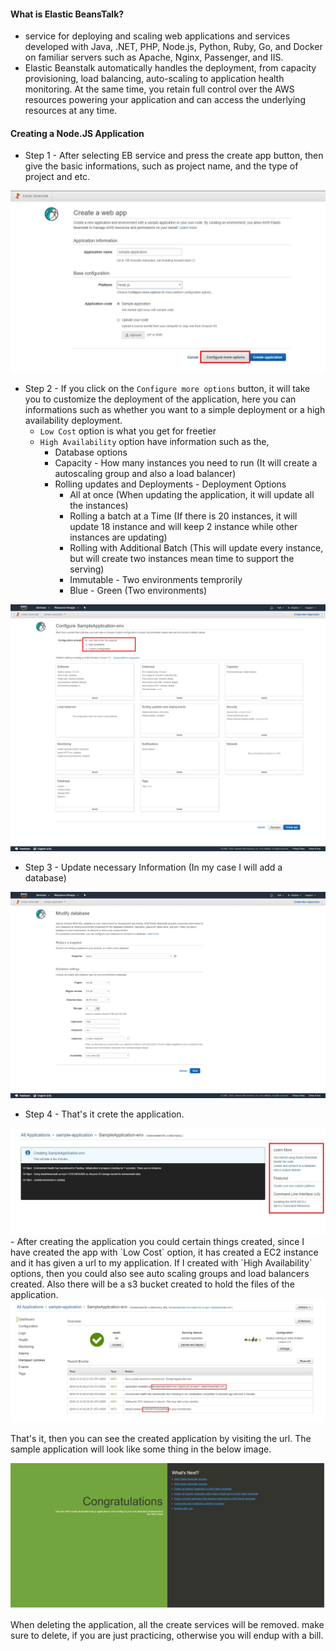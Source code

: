 #### What is Elastic BeansTalk?
  - service for deploying and scaling web applications and services developed with Java, .NET, PHP, Node.js, Python, Ruby, Go, and Docker on familiar servers such as Apache, Nginx, Passenger, and IIS.
  - Elastic Beanstalk automatically handles the deployment, from capacity provisioning, load balancing, auto-scaling to application health monitoring. At the same time, you retain full control over the AWS resources powering your application and can access the underlying resources at any time.

#### Creating a Node.JS Application
  - Step 1 - After selecting EB service and press the create app button, then give the basic informations, such as project name, and the type of project and etc.
<div align="center"><img src ="https://github.com/CharlesRajendran/aws-training/blob/master/images/ElasticBeansTalk/1.JPG" /></div>

  - Step 2 - If you click on the `Configure more options` button, it will take you to customize the deployment of the application, here you can informations such as whether you want to a simple deployment or a high availability deployment.
    - `Low Cost` option is what you get for freetier
    - `High Availability` option have information such as the,
      - Database options
      - Capacity - How many instances you need to run (It will create a autoscaling group and also a load balancer)
      - Rolling updates and Deployments - Deployment Options 
        - All at once (When updating the application, it will update all the instances)
        - Rolling a batch at a Time (If there is 20 instances, it will update 18 instance and will keep 2 instance while other instances are updating)
        - Rolling with Additional Batch (This will update every instance, but will create two instances mean time to support the serving)
        - Immutable - Two environments temprorily 
        - Blue - Green (Two environments) 
<div align="center"><img src ="https://github.com/CharlesRajendran/aws-training/blob/master/images/ElasticBeansTalk/2.png" /></div>

- Step 3 - Update necessary Information (In my case I will add a database)
<div align="center"><img src ="https://github.com/CharlesRajendran/aws-training/blob/master/images/ElasticBeansTalk/3.png" /></div>

- Step 4 - That's it crete the application.
<div align="center"><img src ="https://github.com/CharlesRajendran/aws-training/blob/master/images/ElasticBeansTalk/4.JPG" /></div>
  - After creating the application you could certain things created, since I have created the app with `Low Cost` option, it has created a EC2 instance and it has given a url to my application. If I created with `High Availability` options, then you could also see auto scaling groups and load balancers created. Also there will be a s3 bucket created to hold the files of the application.
<div align="center"><img src ="https://github.com/CharlesRajendran/aws-training/blob/master/images/ElasticBeansTalk/5.JPG" /></div>

That's it, then you can see the created application by visiting the url. The sample application will look like some thing in the below image. 
<div align="center"><img src ="https://github.com/CharlesRajendran/aws-training/blob/master/images/ElasticBeansTalk/6.png" /></div>

When deleting the application, all the create services will be removed. make sure to delete, if you are just practicing, otherwise you will endup with a bill.
